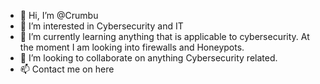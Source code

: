 - 👋 Hi, I’m @Crumbu
- 👀 I’m interested in Cybersecurity and IT
- 🌱 I’m currently learning anything that is applicable to cybersecurity. At the moment I am looking into firewalls and Honeypots.
- 💞️ I’m looking to collaborate on anything Cybersecurity related.
- 📫 Contact me on here

